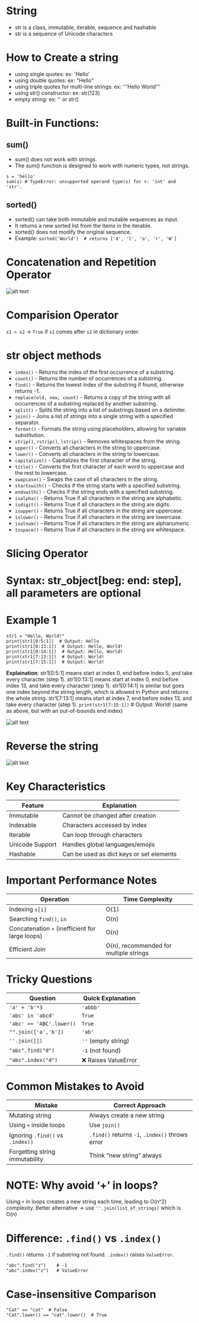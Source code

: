# String
- str is a class, immutable, iterable, sequence and hashable
- str is a sequence of Unicode characters

# How to Create a string
- using single quotes: ex: 'Hello'
- using double quotes: ex: "Hello"
- using triple quotes for multi-line strings: ex: '''Hello
World'''
- using str() constructor: ex: str(123)
- empty string: ex: '' or str()

# Built-in Functions:
## sum() 
- sum() does not work with strings.
- The sum() function is designed to work with numeric types, not strings.
```
s = 'hello'
sum(s) # TypeError: unsupported operand type(s) for +: 'int' and 'str'.
```
## sorted()
- sorted() can take both immutable and mutable sequences as input.
- It returns a new sorted list from the items in the iterable.
- sorted() does not modify the original sequence.
- Example: 
`sorted('World')  # returns ['d', 'l', 'o', 'r', 'W']`

# Concatenation and Repetition Operator
![alt text](concat_str.png)

# Comparision Operator
`s1 > s2` -> `True` if `s1` comes after `s2` in dictionary order.

# str object methods 
- `index()` - Returns the index of the first occurrence of a substring.
- `count()` - Returns the number of occurrences of a substring.
- `find()` - Returns the lowest index of the substring if found, otherwise returns -1.
- `replace(old, new, count)` - Returns a copy of the string with all occurrences of a substring replaced by another substring.
- `split()` - Splits the string into a list of substrings based on a delimiter.
- `join()` - Joins a list of strings into a single string with a specified separator.
- `format()` - Formats the string using placeholders, allowing for variable substitution.
- `strip()`, `rstrip()`, `lstrip()` - Removes whitespaces from the string.
- `upper()` - Converts all characters in the string to uppercase.
- `lower()` - Converts all characters in the string to lowercase.
- `capitalize()` - Capitalizes the first character of the string.
- `title()` - Converts the first character of each word to uppercase and the rest to lowercase.
- `swapcase()` - Swaps the case of all characters in the string.
- `startswith()` - Checks if the string starts with a specified substring.
- `endswith()` - Checks if the string ends with a specified substring.
- `isalpha()` - Returns True if all characters in the string are alphabetic.
- `isdigit()` - Returns True if all characters in the string are digits.
- `isupper()` - Returns True if all characters in the string are uppercase.
- `islower()` - Returns True if all characters in the string are lowercase.
- `isalnum()` - Returns True if all characters in the string are alphanumeric.
- `isspace()` - Returns True if all characters in the string are whitespace.

# Slicing Operator
# Syntax: str_object[beg: end: step], all parameters are optional

# Example 1
```
str1 = "Hello, World!"
print(str1[0:5:1])  # Output: Hello
print(str1[0:13:1])  # Output: Hello, World!
print(str1[0:14:1])  # Output: Hello, World!
print(str1[7:13:1])  # Output: World!
print(str1[7:15:1])  # Output: World!
```
**Explaination**:
str1[0:5:1] means start at index 0, end before index 5, and take every character (step 1).
str1[0:13:1] means start at index 0, end before index 13, and take every character (step 1).
str1[0:14:1] is similar but goes one index beyond the string length, which is allowed in Python and returns the whole string.
str1[7:13:1] means start at index 7, end before index 13, and take every character (step 1).
`print(str1[7:15:1])`  # Output: World! (same as above, but with an out-of-bounds end index)

![alt text](slicing_operator.png)

# Reverse the string
![alt text](reverse_str.png)

# Key Characteristics
| Feature         | Explanation                              |
| --------------- | ---------------------------------------- |
| Immutable       | Cannot be changed after creation         |
| Indexable       | Characters accessed by index             |
| Iterable        | Can loop through characters              |
| Unicode Support | Handles global languages/emojis          |
| Hashable        | Can be used as dict keys or set elements |

# Important Performance Notes
| Operation                                       | Time Complexity                        |
| ----------------------------------------------- | -------------------------------------- |
| Indexing `s[i]`                                 | O(1)                                   |
| Searching `find()`, `in`                        | O(n)                                   |
| Concatenation `+` (inefficient for large loops) | O(n)                                   |
| Efficient Join                                  | O(n), recommended for multiple strings |

# Tricky Questions
|   Question               |  Quick Explanation  |
| ------------------------ | ------------------- |
| `'a' + 'b'*3`            | `'abbb'`            |
| `'abc' in 'abcd'`        | `True`              |
| `'abc' == 'ABC'.lower()` | `True`              |
| `"".join(['a','b'])`     | `'ab'`              |
| `''.join([])`            | `''` (empty string) |
| `"abc".find("d")`        | `-1` (not found)    |
| `"abc".index("d")`       | ❌ Raises ValueError |

# Common Mistakes to Avoid
| Mistake                          | Correct Approach                                |
| -------------------------------- | ----------------------------------------------- |
| Mutating string                  | Always create a new string                      |
| Using `+` inside loops           | Use `join()`                                    |
| Ignoring `.find()` vs `.index()` | `.find()` returns `-1`, `.index()` throws error |
| Forgetting string immutability   | Think “new string” always                       |

# NOTE: Why avoid ‘+’ in loops?
Using `+` in loops creates a new string each time, leading to O(n^2) complexity.
Better alternative → use `''.join(list_of_strings)` which is O(n)

# Difference: `.find()` vs `.index()`
`.find()` returns `-1` if substring not found.
`.index()` raises `ValueError`.

```
"abc".find("z")    # -1
"abc".index("z")   # ValueError
```

# Case-insensitive Comparison
```
"Cat" == "cat"  # False
"Cat".lower() == "cat".lower()  # True
```